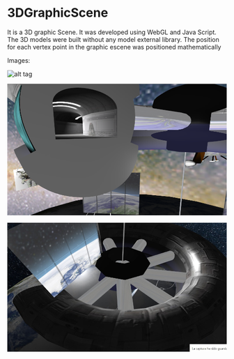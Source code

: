 # 3DGraphicScene

It is a 3D graphic Scene. It was developed using WebGL and Java Script. The 3D models were built without any model external library. The position for each vertex point in the graphic escene was positioned mathematically

Images:

![alt tag](https://github.com/JicLotus/3DGraphicScene/blob/master/public/Images/GeneralImage.png?raw=true)

![alt tag](https://github.com/JicLotus/3DGraphicEscene/blob/master/public/Images/Inside.png)

![alt tag](https://github.com/JicLotus/3DGraphicEscene/blob/master/public/Images/intership.JPG)
